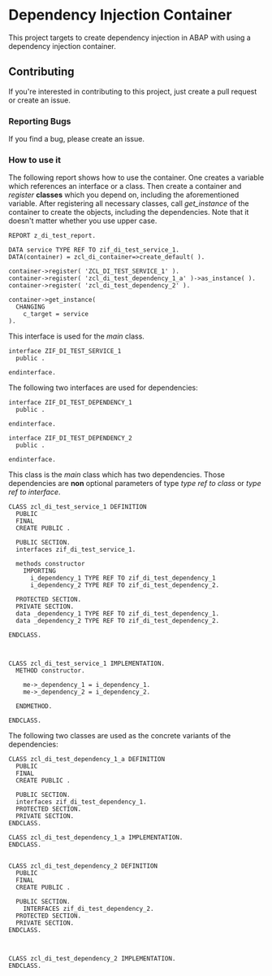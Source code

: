 # Dependency Injection Container
This project targets to create dependency injection in ABAP with using a dependency injection container.

## Contributing
If you're interested in contributing to this project, just create a pull request or create an issue.

### Reporting Bugs
If you find a bug, please create an issue.

### How to use it
The following report shows how to use the container. One creates a variable which references an interface or a class. Then create a container and _register_ __classes__ which you depend on, including the aforementioned variable. After registering all necessary classes, call _get_instance_ of the container to create the objects, including the dependencies. Note that it doesn't matter whether you use upper case.
```ABAP
REPORT z_di_test_report.

DATA service TYPE REF TO zif_di_test_service_1.
DATA(container) = zcl_di_container=>create_default( ).

container->register( 'ZCL_DI_TEST_SERVICE_1' ).
container->register( 'zcl_di_test_dependency_1_a' )->as_instance( ).
container->register( 'zcl_di_test_dependency_2' ).

container->get_instance(
  CHANGING
    c_target = service
).
```

This interface is used for the _main_ class.
```ABAP
interface ZIF_DI_TEST_SERVICE_1
  public .

endinterface.
```

The following two interfaces are used for dependencies:
```ABAP
interface ZIF_DI_TEST_DEPENDENCY_1
  public .

endinterface.

interface ZIF_DI_TEST_DEPENDENCY_2
  public .

endinterface.
```

This class is the _main_ class which has two dependencies. Those dependencies are __non__ optional parameters of type _type ref to class_ or _type ref to interface_.
```ABAP
CLASS zcl_di_test_service_1 DEFINITION
  PUBLIC
  FINAL
  CREATE PUBLIC .

  PUBLIC SECTION.
  interfaces zif_di_test_service_1.

  methods constructor
    IMPORTING
      i_dependency_1 TYPE REF TO zif_di_test_dependency_1
      i_dependency_2 TYPE REF TO zif_di_test_dependency_2.

  PROTECTED SECTION.
  PRIVATE SECTION.
  data _dependency_1 TYPE REF TO zif_di_test_dependency_1.
  data _dependency_2 TYPE REF TO zif_di_test_dependency_2.

ENDCLASS.



CLASS zcl_di_test_service_1 IMPLEMENTATION.
  METHOD constructor.

    me->_dependency_1 = i_dependency_1.
    me->_dependency_2 = i_dependency_2.

  ENDMETHOD.

ENDCLASS.
```

The following two classes are used as the concrete variants of the dependencies:
```ABAP
CLASS zcl_di_test_dependency_1_a DEFINITION
  PUBLIC
  FINAL
  CREATE PUBLIC .

  PUBLIC SECTION.
  interfaces zif_di_test_dependency_1.
  PROTECTED SECTION.
  PRIVATE SECTION.
ENDCLASS.

CLASS zcl_di_test_dependency_1_a IMPLEMENTATION.
ENDCLASS.


CLASS zcl_di_test_dependency_2 DEFINITION
  PUBLIC
  FINAL
  CREATE PUBLIC .

  PUBLIC SECTION.
    INTERFACES zif_di_test_dependency_2.
  PROTECTED SECTION.
  PRIVATE SECTION.
ENDCLASS.



CLASS zcl_di_test_dependency_2 IMPLEMENTATION.
ENDCLASS.
````
